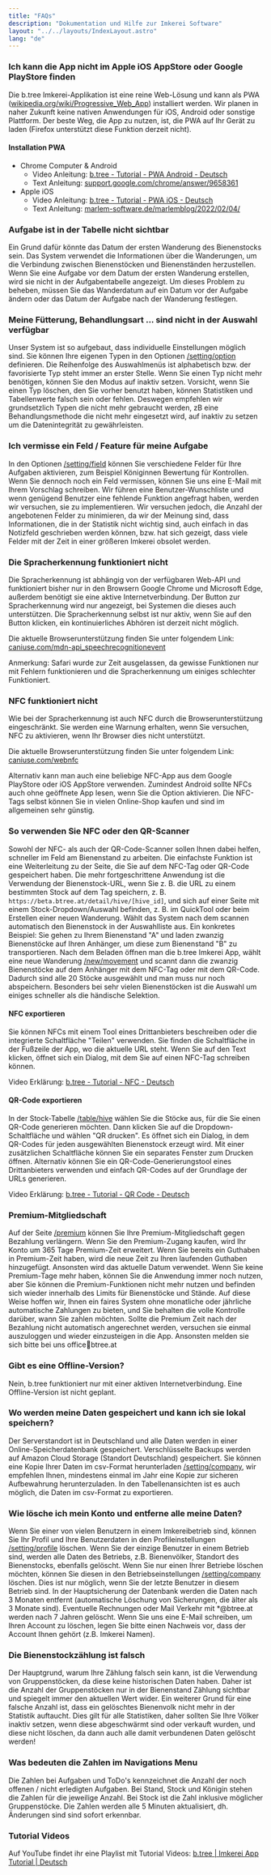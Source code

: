 ```yaml
---
title: "FAQs"
description: "Dokumentation und Hilfe zur Imkerei Software"
layout: "../../layouts/IndexLayout.astro"
lang: "de"
---
```


### Ich kann die App nicht im Apple iOS AppStore oder Google PlayStore finden

Die b.tree Imkerei-Applikation ist eine reine Web-Lösung und kann als PWA ([wikipedia.org/wiki/Progressive_Web_App](https://en.wikipedia.org/wiki/Progressive_Web_App)) installiert werden. Wir planen in naher Zukunft keine nativen Anwendungen für iOS, Android oder sonstige Plattform. Der beste Weg, die App zu nutzen, ist, die PWA auf Ihr Gerät zu laden (Firefox unterstützt diese Funktion derzeit nicht).

#### Installation PWA

- Chrome Computer & Android
  - Video Anleitung: [b.tree - Tutorial - PWA Android - Deutsch](https://youtu.be/x3vtW8X-agE)
  - Text Anleitung: [support.google.com/chrome/answer/9658361](https://support.google.com/chrome/answer/9658361)
- Apple iOS
  - Video Anleitung: [b.tree - Tutorial - PWA iOS - Deutsch](https://youtu.be/JMR0t6za7Ys)
  - Text Anleitung: [marlem-software.de/marlemblog/2022/02/04/](https://www.marlem-software.de/marlemblog/2022/02/04/progressive-web-apps-installieren-in-den-betriebssystemen-windows-android-ios-ubuntu-und-macos/#Progressive_Web-App_Installation_im_Betriebssystem_IOS)

### Aufgabe ist in der Tabelle nicht sichtbar

Ein Grund dafür könnte das Datum der ersten Wanderung des Bienenstocks sein. Das System verwendet die Informationen über die Wanderungen, um die Verbindung zwischen Bienenstöcken und Bienenständen herzustellen. Wenn Sie eine Aufgabe vor dem Datum der ersten Wanderung erstellen, wird sie nicht in der Aufgabentabelle angezeigt. Um dieses Problem zu beheben, müssen Sie das Wanderdatum auf ein Datum vor der Aufgabe ändern oder das Datum der Aufgabe nach der Wanderung festlegen.

### Meine Fütterung, Behandlungsart ... sind nicht in der Auswahl verfügbar

Unser System ist so aufgebaut, dass individuelle Einstellungen möglich sind. Sie können Ihre eigenen Typen in den Optionen [/setting/option](https://app.btree.at/setting/option/checkup_types) definieren. Die Reihenfolge des Auswahlmenüs ist alphabetisch bzw. der favorisierte Typ steht immer an erster Stelle. Wenn Sie einen Typ nicht mehr benötigen, können Sie den Modus auf inaktiv setzen. Vorsicht, wenn Sie einen Typ löschen, den Sie vorher benutzt haben, können Statistiken und Tabellenwerte falsch sein oder fehlen. Deswegen empfehlen wir grundsetzlich Typen die nicht mehr gebraucht werden, zB eine Behandlungsmethode die nicht mehr eingesetzt wird, auf inaktiv zu setzen um die Datenintegrität zu gewährleisten.

### Ich vermisse ein Feld / Feature für meine Aufgabe

In den Optionen [/setting/field](https://app.btree.at/setting/field) können Sie verschiedene Felder für Ihre Aufgaben aktivieren, zum Beispiel Königinnen Bewertung für Kontrollen. Wenn Sie dennoch noch ein Feld vermissen, können Sie uns eine E-Mail mit Ihrem Vorschlag schreiben. Wir führen eine Benutzer-Wunschliste und wenn genügend Benutzer eine fehlende Funktion angefragt haben, werden wir versuchen, sie zu implementieren. Wir versuchen jedoch, die Anzahl der angebotenen Felder zu minimieren, da wir der Meinung sind, dass Informationen, die in der Statistik nicht wichtig sind, auch einfach in das Notizfeld geschrieben werden können, bzw. hat sich gezeigt, dass viele Felder mit der Zeit in einer größeren Imkerei obsolet werden.

### Die Spracherkennung funktioniert nicht

Die Spracherkennung ist abhängig von der verfügbaren Web-API und funktioniert bisher nur in den Browsern Google Chrome und Microsoft Edge, außerdem benötigt sie eine aktive Internetverbindung. Der Button zur Spracherkennung wird nur angezeigt, bei Systemen die dieses auch unterstützen. Die Spracherkennung selbst ist nur aktiv, wenn Sie auf den Button klicken, ein kontinuierliches Abhören ist derzeit nicht möglich.

Die aktuelle Browserunterstützung finden Sie unter folgendem Link: [caniuse.com/mdn-api_speechrecognitionevent](https://caniuse.com/mdn-api_speechrecognitionevent)

Anmerkung: Safari wurde zur Zeit ausgelassen, da gewisse Funktionen nur mit Fehlern funktionieren und die Spracherkennung um einiges schlechter Funktioniert.

### NFC funktioniert nicht

Wie bei der Spracherkennung ist auch NFC durch die Browserunterstützung eingeschränkt. Sie werden eine Warnung erhalten, wenn Sie versuchen, NFC zu aktivieren, wenn Ihr Browser dies nicht unterstützt.

Die aktuelle Browserunterstützung finden Sie unter folgendem Link: [caniuse.com/webnfc](https://caniuse.com/webnfc)

Alternativ kann man auch eine beliebige NFC-App aus dem Google PlayStore oder iOS AppStore verwenden. Zumindest Android sollte NFCs auch ohne geöffnete App lesen, wenn Sie die Option aktivieren. Die NFC-Tags selbst können Sie in vielen Online-Shop kaufen und sind im allgemeinen sehr günstig.

### So verwenden Sie NFC oder den QR-Scanner

Sowohl der NFC- als auch der QR-Code-Scanner sollen Ihnen dabei helfen, schneller im Feld am Bienenstand zu arbeiten. Die einfachste Funktion ist eine Weiterleitung zu der Seite, die Sie auf dem NFC-Tag oder QR-Code gespeichert haben. Die mehr fortgeschrittene Anwendung ist die Verwendung der Bienenstock-URL, wenn Sie z. B. die URL zu einem bestimmten Stock auf dem Tag speichern, z. B. `https://beta.btree.at/detail/hive/[hive_id]`, und sich auf einer Seite mit einem Stock-Dropdown/Auswahl befinden, z. B. im QuickTool oder beim Erstellen einer neuen Wanderung. Wählt das System nach dem scannen automatisch den Bienenstock in der Auswahlliste aus. Ein konkretes Beispiel: Sie gehen zu Ihrem Bienenstand "A" und laden zwanzig Bienenstöcke auf Ihren Anhänger, um diese zum Bienenstand "B" zu transportieren. Nach dem Beladen öffnen man die b.tree Imkerei App, wählt eine neue Wanderung [/new/movement](https://app.btree.at/new/movement) und scannt dann die zwanzig Bienenstöcke auf dem Anhänger mit dem NFC-Tag oder mit dem QR-Code. Dadurch sind alle 20 Stöcke ausgewählt und man muss nur noch abspeichern. Besonders bei sehr vielen Bienenstöcken ist die Auswahl um einiges schneller als die händische Selektion.

#### NFC exportieren

Sie können NFCs mit einem Tool eines Drittanbieters beschreiben oder die integrierte Schaltfläche "Teilen" verwenden. Sie finden die Schaltfläche in der Fußzeile der App, wo die aktuelle URL steht. Wenn Sie auf den Text klicken, öffnet sich ein Dialog, mit dem Sie auf einen NFC-Tag schreiben können.

Video Erklärung: [b.tree - Tutorial - NFC - Deutsch](https://youtu.be/2XR1nlOw6xI)

#### QR-Code exportieren

In der Stock-Tabelle [/table/hive](https://app.btree.at/table/hive) wählen Sie die Stöcke aus, für die Sie einen QR-Code generieren möchten. Dann klicken Sie auf die Dropdown-Schaltfläche und wählen "QR drucken". Es öffnet sich ein Dialog, in dem QR-Codes für jeden ausgewählten Bienenstock erzeugt wird. Mit einer zusätzlichen Schaltfläche können Sie ein separates Fenster zum Drucken öffnen. Alternativ können Sie ein QR-Code-Generierungstool eines Drittanbieters verwenden und einfach QR-Codes auf der Grundlage der URLs generieren.

Video Erklärung: [b.tree - Tutorial - QR Code - Deutsch](https://youtu.be/ps_aYB9u778)

### Premium-Mitgliedschaft

Auf der Seite [/premium](https://app.btree.at/premium) können Sie Ihre Premium-Mitgliedschaft gegen Bezahlung verlängern. Wenn Sie den Premium-Zugang kaufen, wird Ihr Konto um 365 Tage Premium-Zeit erweitert. Wenn Sie bereits ein Guthaben in Premium-Zeit haben, wird die neue Zeit zu Ihren laufenden Guthaben hinzugefügt. Ansonsten wird das aktuelle Datum verwendet. Wenn Sie keine Premium-Tage mehr haben, können Sie die Anwendung immer noch nutzen, aber Sie können die Premium-Funktionen nicht mehr nutzen und befinden sich wieder innerhalb des Limits für Bienenstöcke und Stände. Auf diese Weise hoffen wir, Ihnen ein faires System ohne monatliche oder jährliche automatische Zahlungen zu bieten, und Sie behalten die volle Kontrolle darüber, wann Sie zahlen möchten. Sollte die Premium Zeit nach der Bezahlung nicht automatisch angerechnet werden, versuchen sie einmal auszuloggen und wieder einzusteigen in die App. Ansonsten melden sie sich bitte bei uns office📧btree.at

### Gibt es eine Offline-Version?

Nein, b.tree funktioniert nur mit einer aktiven Internetverbindung. Eine Offline-Version ist nicht geplant.

### Wo werden meine Daten gespeichert und kann ich sie lokal speichern?

Der Serverstandort ist in Deutschland und alle Daten werden in einer Online-Speicherdatenbank gespeichert. Verschlüsselte Backups werden auf Amazon Cloud Storage (Standort Deutschland) gespeichert. Sie können eine Kopie Ihrer Daten im csv-Format herunterladen [/setting/company](https://app.btree.at/setting/company), wir empfehlen Ihnen, mindestens einmal im Jahr eine Kopie zur sicheren Aufbewahrung herunterzuladen. In den Tabellenansichten ist es auch möglich, die Daten im csv-Format zu exportieren.

### Wie lösche ich mein Konto und entferne alle meine Daten?

Wenn Sie einer von vielen Benutzern in einem Imkereibetrieb sind, können Sie Ihr Profil und Ihre Benutzerdaten in den Profileinstellungen [/setting/profile](https://app.btree.at/setting/profile) löschen. Wenn Sie der einzige Benutzer in einem Betrieb sind, werden alle Daten des Betriebs, z.B. Bienenvölker, Standort des Bienenstocks, ebenfalls gelöscht. Wenn Sie nur einen Ihrer Betriebe löschen möchten, können Sie diesen in den Betriebseinstellungen [/setting/company](https://app.btree.at/setting/company) löschen. Dies ist nur möglich, wenn Sie der letzte Benutzer in diesem Betrieb sind. In der Hauptsicherung der Datenbank werden die Daten nach 3 Monaten entfernt (automatische Löschung von Sicherungen, die älter als 3 Monate sind). Eventuelle Rechnungen oder Mail Verkehr mit \*@btree.at werden nach 7 Jahren gelöscht. Wenn Sie uns eine E-Mail schreiben, um Ihren Account zu löschen, legen Sie bitte einen Nachweis vor, dass der Account Ihnen gehört (z.B. Imkerei Namen).

### Die Bienenstockzählung ist falsch

Der Hauptgrund, warum Ihre Zählung falsch sein kann, ist die Verwendung von Gruppenstöcken, da diese keine historischen Daten haben. Daher ist die Anzahl der Gruppenstöcken nur in der Bienenstand Zählung sichtbar und spiegelt immer den aktuellen Wert wider. Ein weiterer Grund für eine falsche Anzahl ist, dass ein gelöschtes Bienenvolk nicht mehr in der Statistik auftaucht. Dies gilt für alle Statistiken, daher sollten Sie Ihre Völker inaktiv setzen, wenn diese abgeschwärmt sind oder verkauft wurden, und diese nicht löschen, da dann auch alle damit verbundenen Daten gelöscht werden!

### Was bedeuten die Zahlen im Navigations Menu

Die Zahlen bei Aufgaben und ToDo's kennzeichnet die Anzahl der noch offenen / nicht erledigten Aufgaben. Bei Stand, Stock und Königin stehen die Zahlen für die jeweilige Anzahl. Bei Stock ist die Zahl inklusive möglicher Gruppenstöcke. Die Zahlen werden alle 5 Minuten aktualisiert, dh. Änderungen sind sind sofort erkennbar.

### Tutorial Videos

Auf YouTube findet ihr eine Playlist mit Tutorial Videos: [b.tree | Imkerei App Tutorial | Deutsch](https://www.youtube.com/playlist?list=PLtd4fnhQMyZ0dz8fAT5rPUw4wnkznXXSX)
